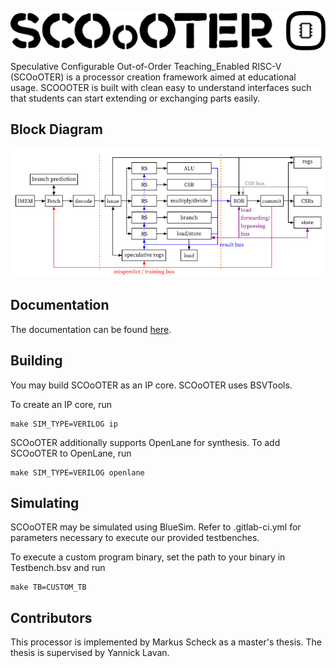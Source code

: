![](logo.svg)

Speculative Configurable Out-of-Order Teaching_Enabled RISC-V (SCOoOTER) is a processor creation framework aimed at educational usage.
SCOOOTER is built with clean easy to understand interfaces such that students can start extending or exchanging parts easily.

## Block Diagram

![](arch.png)

## Documentation
The documentation can be found [here](https://gitlab.esa.informatik.tu-darmstadt.de/Documents/ThesisProjects/MA_DA/2022-scheck-markus).

## Building

You may build SCOoOTER as an IP core. SCOoOTER uses BSVTools.

To create an IP core, run
```
make SIM_TYPE=VERILOG ip
```

SCOoOTER additionally supports OpenLane for synthesis.
To add SCOoOTER to OpenLane, run
```
make SIM_TYPE=VERILOG openlane
```

## Simulating

SCOoOTER may be simulated using BlueSim.
Refer to .gitlab-ci.yml for parameters necessary to execute our provided testbenches.

To execute a custom program binary, set the path to your binary in Testbench.bsv and run
```
make TB=CUSTOM_TB
```


## Contributors
This processor is implemented by Markus Scheck as a master's thesis. The thesis is supervised by Yannick Lavan.

